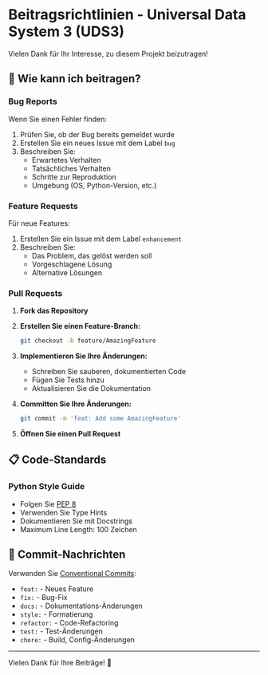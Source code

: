 # Beitragsrichtlinien - Universal Data System 3 (UDS3)

Vielen Dank für Ihr Interesse, zu diesem Projekt beizutragen!

## 🤝 Wie kann ich beitragen?

### Bug Reports

Wenn Sie einen Fehler finden:
1. Prüfen Sie, ob der Bug bereits gemeldet wurde
2. Erstellen Sie ein neues Issue mit dem Label `bug`
3. Beschreiben Sie:
   - Erwartetes Verhalten
   - Tatsächliches Verhalten
   - Schritte zur Reproduktion
   - Umgebung (OS, Python-Version, etc.)

### Feature Requests

Für neue Features:
1. Erstellen Sie ein Issue mit dem Label `enhancement`
2. Beschreiben Sie:
   - Das Problem, das gelöst werden soll
   - Vorgeschlagene Lösung
   - Alternative Lösungen

### Pull Requests

1. **Fork das Repository**
2. **Erstellen Sie einen Feature-Branch:**
   ```bash
   git checkout -b feature/AmazingFeature
   ```

3. **Implementieren Sie Ihre Änderungen:**
   - Schreiben Sie sauberen, dokumentierten Code
   - Fügen Sie Tests hinzu
   - Aktualisieren Sie die Dokumentation

4. **Committen Sie Ihre Änderungen:**
   ```bash
   git commit -m 'feat: Add some AmazingFeature'
   ```

5. **Öffnen Sie einen Pull Request**

## 📋 Code-Standards

### Python Style Guide

- Folgen Sie [PEP 8](https://pep8.org/)
- Verwenden Sie Type Hints
- Dokumentieren Sie mit Docstrings
- Maximum Line Length: 100 Zeichen

## 📝 Commit-Nachrichten

Verwenden Sie [Conventional Commits](https://www.conventionalcommits.org/):

- `feat:` - Neues Feature
- `fix:` - Bug-Fix
- `docs:` - Dokumentations-Änderungen
- `style:` - Formatierung
- `refactor:` - Code-Refactoring
- `test:` - Test-Änderungen
- `chore:` - Build, Config-Änderungen

---

Vielen Dank für Ihre Beiträge! 🎉
